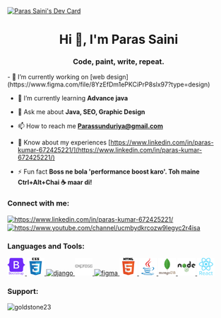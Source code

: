 <a href="https://app.daily.dev/parassaini"><img src="https://api.daily.dev/devcards/v2/1txKbYmHNr1PZPzPAGqQm.png?type=wide&r=acl" width="652" alt="Paras Saini's Dev Card"/></a>

<h1 align="center">Hi 👋, I'm Paras Saini</h1>
<h3 align="center">Code, paint, write, repeat.</h3>
- 🔭 I’m currently working on [web design](https://www.figma.com/file/8YzEfDm1ePKCiPrP8slx97?type=design)

- 🌱 I’m currently learning **Advance java**

- 💬 Ask me about **Java, SEO, Graphic Design**

- 📫 How to reach me **Parassunduriya@gmail.com**

- 📄 Know about my experiences [https://www.linkedin.com/in/paras-kumar-672425221/](https://www.linkedin.com/in/paras-kumar-672425221/)

- ⚡ Fun fact **Boss ne bola 'performance boost karo'. Toh maine Ctrl+Alt+Chai ☕ maar di!**

<h3 align="left">Connect with me:</h3>
<p align="left">
<a href="https://linkedin.com/in/https://www.linkedin.com/in/paras-kumar-672425221/" target="blank"><img align="center" src="https://raw.githubusercontent.com/rahuldkjain/github-profile-readme-generator/master/src/images/icons/Social/linked-in-alt.svg" alt="https://www.linkedin.com/in/paras-kumar-672425221/" height="30" width="40" /></a>
<a href="https://www.youtube.com/c/https://www.youtube.com/channel/ucmbydkrcozw9legyc2r4isa" target="blank"><img align="center" src="https://raw.githubusercontent.com/rahuldkjain/github-profile-readme-generator/master/src/images/icons/Social/youtube.svg" alt="https://www.youtube.com/channel/ucmbydkrcozw9legyc2r4isa" height="30" width="40" /></a>
</p>

<h3 align="left">Languages and Tools:</h3>
<p align="left"> <a href="https://getbootstrap.com" target="_blank" rel="noreferrer"> <img src="https://raw.githubusercontent.com/devicons/devicon/master/icons/bootstrap/bootstrap-plain-wordmark.svg" alt="bootstrap" width="40" height="40"/> </a> <a href="https://www.w3schools.com/css/" target="_blank" rel="noreferrer"> <img src="https://raw.githubusercontent.com/devicons/devicon/master/icons/css3/css3-original-wordmark.svg" alt="css3" width="40" height="40"/> </a> <a href="https://www.djangoproject.com/" target="_blank" rel="noreferrer"> <img src="https://cdn.worldvectorlogo.com/logos/django.svg" alt="django" width="40" height="40"/> </a> <a href="https://expressjs.com" target="_blank" rel="noreferrer"> <img src="https://raw.githubusercontent.com/devicons/devicon/master/icons/express/express-original-wordmark.svg" alt="express" width="40" height="40"/> </a> <a href="https://www.figma.com/" target="_blank" rel="noreferrer"> <img src="https://www.vectorlogo.zone/logos/figma/figma-icon.svg" alt="figma" width="40" height="40"/> </a> <a href="https://www.w3.org/html/" target="_blank" rel="noreferrer"> <img src="https://raw.githubusercontent.com/devicons/devicon/master/icons/html5/html5-original-wordmark.svg" alt="html5" width="40" height="40"/> </a> <a href="https://www.java.com" target="_blank" rel="noreferrer"> <img src="https://raw.githubusercontent.com/devicons/devicon/master/icons/java/java-original.svg" alt="java" width="40" height="40"/> </a> <a href="https://www.mongodb.com/" target="_blank" rel="noreferrer"> <img src="https://raw.githubusercontent.com/devicons/devicon/master/icons/mongodb/mongodb-original-wordmark.svg" alt="mongodb" width="40" height="40"/> </a> <a href="https://nodejs.org" target="_blank" rel="noreferrer"> <img src="https://raw.githubusercontent.com/devicons/devicon/master/icons/nodejs/nodejs-original-wordmark.svg" alt="nodejs" width="40" height="40"/> </a> <a href="https://reactjs.org/" target="_blank" rel="noreferrer"> <img src="https://raw.githubusercontent.com/devicons/devicon/master/icons/react/react-original-wordmark.svg" alt="react" width="40" height="40"/> </a> </p>

<h3 align="left">Support:</h3>
<p><a href="https://www.buymeacoffee.com/goldstone23"> <img align="left" src="https://cdn.buymeacoffee.com/buttons/v2/default-yellow.png" height="50" width="210" alt="goldstone23" /></a></p><br><br>
